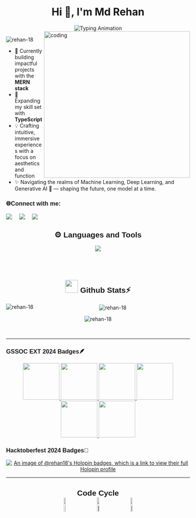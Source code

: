 <h1 align="center">Hi 👋, I'm Md Rehan</h1>

<div align="center">
  <img src="https://readme-typing-svg.demolab.com?font=Calibiri+Code&weight=900&size=35&pause=1000&color=9418F7&center=true&vCenter=true&width=500&height=100&lines=Full Stack Developer!!;Open+Source+contributor;Problem+Solver;AI/ML Enthusiast;" alt="Typing Animation">
</div>

<img align= "right" alt="coding" width="400" src="https://user-images.githubusercontent.com/74038190/225813708-98b745f2-7d22-48cf-9150-083f1b00d6c9.gif">


<p align="left"> <img src="https://komarev.com/ghpvc/?username=rehan-18&label=Profile%20views&color=7209b7&style=flat" alt="rehan-18" /> </p>

- 🔭 Currently building impactful projects with the **MERN stack**
- 🌱 Expanding my skill set with **TypeScript**
-  💡 Crafting intuitive, immersive experiences with a focus on aesthetics and function
- ✨ Navigating the realms of Machine Learning, Deep Learning, and Generative AI 🚀 — shaping the future, one model at a time.



<h3 align="left" style="font-family: 'Poppins', sans-serif;" >🌐Connect with me:</h3>
<p align="left">
<a href="https://www.linkedin.com/in/mdrehan18/" target="blank"><img align="center" src="https://img.shields.io/badge/LinkedIn-0077B5?style=for-the-badge&logo=linkedin&logoColor=white" /></a> &nbsp;&nbsp;&nbsp;  
<a href="mailto:rehan.md0107@gmail.com" target="blank"><img align="center" src="https://img.shields.io/badge/Gmail-D14836?style=for-the-badge&logo=gmail&logoColor=white" /></a> &nbsp;&nbsp;&nbsp;       
<a href="https://github.com/REHAN-18" target="blank"><img align="center" src="https://img.shields.io/badge/GitHub-100000?style=for-the-badge&logo=github&logoColor=white" /></a>   
</p>

<h2 align="center" style="font-family: 'Poppins', sans-serif;">⚙️ Languages and Tools</h2>

<p align="center">
  <a href="https://skillicons.dev">
    <img src="https://skillicons.dev/icons?i=c,cpp,python,html,css,js,react,typescript,nodejs,expressjs,mysql,mongodb,tailwind,git,github,postman,docker &theme=dark" />
  </a>
</p>
<!-- <hr></hr> -->
<br>
<!-- <details> -->
<div align="center" width="50"><br>
<h2 align="center" style="font-family: 'Poppins', sans-serif;"> <img src="https://media.giphy.com/media/iY8CRBdQXODJSCERIr/giphy.gif" width="35"><b> Github Stats⚡ </b>
</h2>
  
<p><img align="left" src="https://github-readme-stats.vercel.app/api/top-langs?username=rehan-18&show_icons=true&locale=en&layout=compact&theme=midnight-purple" alt="rehan-18" </p>

<p>&nbsp;<img align="center" src="https://github-readme-stats.vercel.app/api?username=rehan-18&show_icons=true&locale=en&theme=midnight-purple" alt="rehan-18" /></p>

<p><img align="center" src="https://github-readme-streak-stats.herokuapp.com/?user=rehan-18&theme=midnight-purple" alt="rehan-18" /></p></br>
<!-- </details> -->
<hr></hr>

<h3 align="left" style="font-family: 'Poppins', sans-serif;" >GSSOC EXT 2024 Badges🪶</h3>
<div style='display:flex; align-items:center; gap: 10px;' align='center'><a href="https://gssoc.girlscript.tech/leaderboard">
<img src="https://raw.githubusercontent.com/GSSoC24/Postman-Challenge/main/docs/assets/Postman%20White.png" width="100px" height="100px" />
  <img src="https://raw.githubusercontent.com/GSSoC24/Postman-Challenge/main/docs/assets/1.png" width="100px" height="100px" />
  <img src="https://raw.githubusercontent.com/GSSoC24/Postman-Challenge/main/docs/assets/2.png" width="100px" height="100px" />
  <img src="https://raw.githubusercontent.com/GSSoC24/Postman-Challenge/main/docs/assets/3.png" width="100px" height="100px" />
  <img src="https://raw.githubusercontent.com/GSSoC24/Postman-Challenge/main/docs/assets/4.png" width="100px" height="100px" />
  <img src="https://raw.githubusercontent.com/GSSoC24/Postman-Challenge/main/docs/assets/5.png" width="100px" height="100px" />
  </a>
</div>
<h3 align="left" style="font-family: 'Poppins', sans-serif;" >Hacktoberfest 2024 Badges🚀</h3>

[![An image of @rehan18's Holopin badges, which is a link to view their full Holopin profile](https://holopin.me/rehan18)](https://holopin.io/@rehan18)

<hr></hr>
<div align="center" width="50">
<h2 align="center" style="font-family: 'Poppins', sans-serif;">Code Cycle<br>

<img src="https://raw.githubusercontent.com/Tarikul-Islam-Anik/Animated-Fluent-Emojis/master/Emojis/Smilies/Face%20with%20Spiral%20Eyes.png" width="10%" alt="Broken system!"/>
&nbsp;&nbsp;&nbsp;&nbsp;&nbsp;
<img src="https://raw.githubusercontent.com/Tarikul-Islam-Anik/Animated-Fluent-Emojis/master/Emojis/Smilies/Relieved%20Face.png" width="10%" alt="It's  working!"/>
&nbsp;&nbsp;&nbsp;&nbsp;&nbsp;
<img src="https://raw.githubusercontent.com/Tarikul-Islam-Anik/Animated-Fluent-Emojis/master/Emojis/Smilies/Astonished%20Face.png" width="10%" alt="It's working but you don't know how!"/>
<br>
</div>


